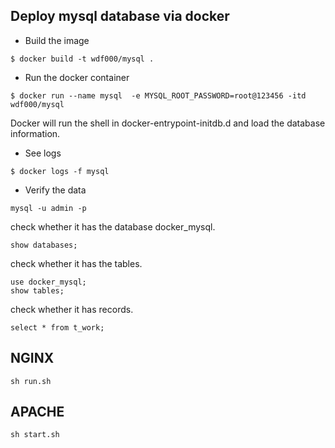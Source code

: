 ## Deploy mysql database via docker

- Build the image
```
$ docker build -t wdf000/mysql . 
```

- Run the docker container
```
$ docker run --name mysql  -e MYSQL_ROOT_PASSWORD=root@123456 -itd wdf000/mysql
```
Docker will run the shell in docker-entrypoint-initdb.d and load the database information. 

- See logs
```
$ docker logs -f mysql
```

- Verify the data

```
mysql -u admin -p
```
check whether it has the database docker_mysql.
```
show databases;
```

check whether it has the tables.
```
use docker_mysql;
show tables;
```

check whether it has records.
```
select * from t_work;
```

## NGINX

```
sh run.sh
```

## APACHE

```
sh start.sh
```
